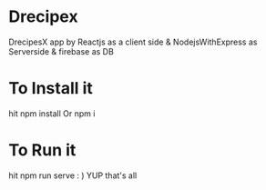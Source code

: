 # Drecipex
DrecipesX app by Reactjs as a client side &amp; NodejsWithExpress as Serverside &amp; firebase as DB

# To Install it 

hit npm install Or npm i

# To Run it

hit npm run serve  : ) YUP that's all 

